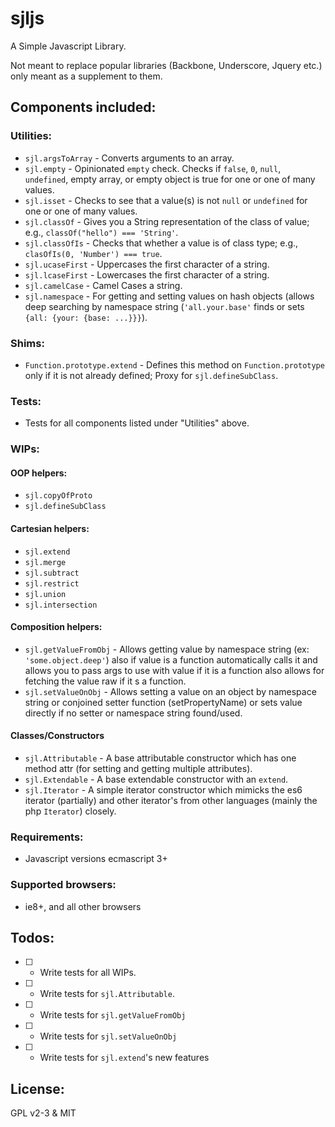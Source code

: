 sjljs
=====

A Simple Javascript Library.

Not meant to replace popular libraries (Backbone, Underscore, Jquery etc.)
only meant as a supplement to them.

## Components included:

### Utilities:
- `sjl.argsToArray` - Converts arguments to an array.
- `sjl.empty` - Opinionated `empty` check.  Checks if `false`, `0`, `null`, `undefined`, empty array, 
or empty object is true for one or one of many values.
- `sjl.isset` - Checks to see that a value(s) is not `null` or `undefined` for one or one of many values.
- `sjl.classOf` - Gives you a String representation of the class of value;  e.g., `classOf("hello") === 'String'`.
- `sjl.classOfIs` - Checks that whether a value is of class type;  e.g., `clasOfIs(0, 'Number') === true`.
- `sjl.ucaseFirst` - Uppercases the first character of a string.
- `sjl.lcaseFirst` - Lowercases the first character of a string.
- `sjl.camelCase` - Camel Cases a string.
- `sjl.namespace` - For getting and setting values on hash objects (allows deep searching by namespace 
string (`'all.your.base'` finds or sets `{all: {your: {base: ...}}}`).

### Shims:
- `Function.prototype.extend` - Defines this method on `Function.prototype` only if it is not already
defined; Proxy for `sjl.defineSubClass`.

### Tests:
- Tests for all components listed under "Utilities" above.

### WIPs:

#### OOP helpers:
- `sjl.copyOfProto`
- `sjl.defineSubClass`

#### Cartesian helpers:
- `sjl.extend`
- `sjl.merge`
- `sjl.subtract`
- `sjl.restrict`
- `sjl.union`
- `sjl.intersection`

#### Composition helpers:
- `sjl.getValueFromObj` - Allows getting value by namespace string (ex: `'some.object.deep'`) 
also if value is a function automatically calls it and allows you to pass args to use with value if it is 
a function also allows for fetching the value raw if it s a function.
- `sjl.setValueOnObj` - Allows setting a value on an object by namespace string or conjoined setter 
function (setPropertyName) or sets value directly if no setter or namespace string found/used.

#### Classes/Constructors
- `sjl.Attributable` - A base attributable constructor which has one method attr (for setting and getting 
multiple attributes).
- `sjl.Extendable` - A base extendable constructor with an `extend`.
- `sjl.Iterator` - A simple iterator constructor which mimicks the es6 iterator (partially) and other 
iterator's from other languages (mainly the php `Iterator`) closely.

### Requirements:
- Javascript versions ecmascript 3+
### Supported browsers:
- ie8+, and all other browsers

## Todos:
- [ ] - Write tests for all WIPs.
- [ ] - Write tests for `sjl.Attributable`.
- [ ] - Write tests for `sjl.getValueFromObj`
- [ ] - Write tests for `sjl.setValueOnObj`
- [ ] - Write tests for `sjl.extend`'s new features

## License:
GPL v2-3 & MIT
